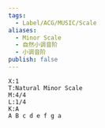 ```yaml
---
tags:
  - Label/ACG/MUSIC/Scale
aliases:
  - Minor Scale
  - 自然小调音阶
  - 小调音阶
publish: false
---
```


```music-abc
X:1
T:Natural Minor Scale
M:4/4
L:1/4
K:A
A B c d e f g a
```
